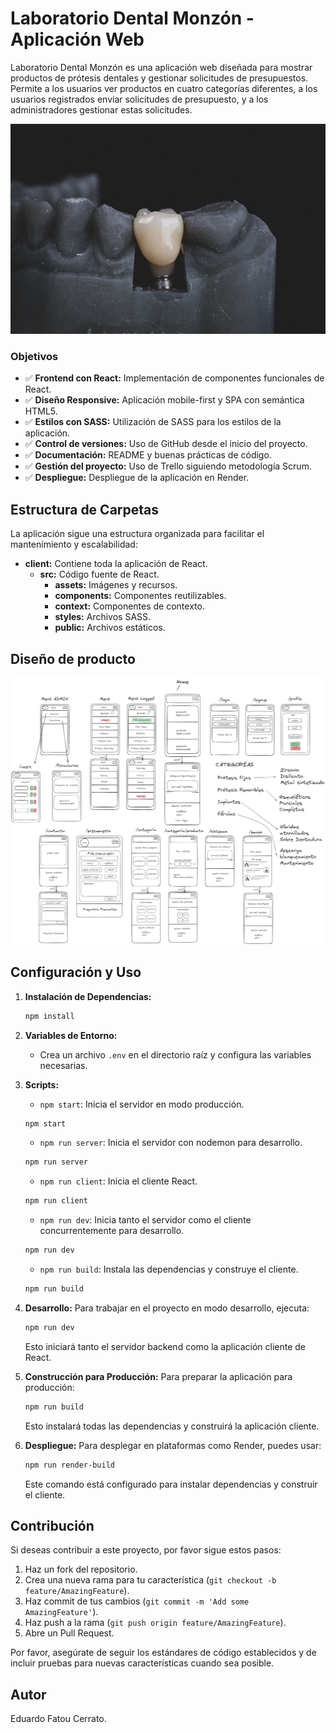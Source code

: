 # Laboratorio Dental Monzón - Aplicación Web

Laboratorio Dental Monzón es una aplicación web diseñada para mostrar productos de prótesis dentales y gestionar solicitudes de presupuestos. Permite a los usuarios ver productos en cuatro categorías diferentes, a los usuarios registrados enviar solicitudes de presupuesto, y a los administradores gestionar estas solicitudes.

![portada](client/src/assets/readme2.jpg)

### Objetivos
- ✅ **Frontend con React:** Implementación de componentes funcionales de React.
- ✅ **Diseño Responsive:** Aplicación mobile-first y SPA con semántica HTML5.
- ✅ **Estilos con SASS:** Utilización de SASS para los estilos de la aplicación.
- ✅ **Control de versiones:** Uso de GitHub desde el inicio del proyecto.
- ✅ **Documentación:** README y buenas prácticas de código.
- ✅ **Gestión del proyecto:** Uso de Trello siguiendo metodología Scrum.
- ✅ **Despliegue:** Despliegue de la aplicación en Render.


## Estructura de Carpetas
La aplicación sigue una estructura organizada para facilitar el mantenimiento y escalabilidad:

- **client:** Contiene toda la aplicación de React.
  - **src:** Código fuente de React.
    - **assets:** Imágenes y recursos.
    - **components:** Componentes reutilizables.
    - **context:** Componentes de contexto.
    - **styles:** Archivos SASS.
    - **public:** Archivos estáticos.

## Diseño de producto
![diseño de vistas](client/src/assets/vistas.png)

## Configuración y Uso

1. **Instalación de Dependencias:**
   ```bash
   npm install
   ```

2. **Variables de Entorno:**
   - Crea un archivo `.env` en el directorio raíz y configura las variables necesarias.

3. **Scripts:**
   - `npm start`: Inicia el servidor en modo producción.
   ```bash
   npm start
   ```
   - `npm run server`: Inicia el servidor con nodemon para desarrollo.
   ```bash
   npm run server
   ```
   - `npm run client`: Inicia el cliente React.
   ```bash
   npm run client
   ```
   - `npm run dev`: Inicia tanto el servidor como el cliente concurrentemente para desarrollo.
   ```bash
   npm run dev
   ```
   - `npm run build`: Instala las dependencias y construye el cliente.
   ```bash
   npm run build
   ```

4. **Desarrollo:**
   Para trabajar en el proyecto en modo desarrollo, ejecuta:
   ```bash
   npm run dev
   ```
   Esto iniciará tanto el servidor backend como la aplicación cliente de React.

5. **Construcción para Producción:**
   Para preparar la aplicación para producción:
   ```bash
   npm run build
   ```
   Esto instalará todas las dependencias y construirá la aplicación cliente.

6. **Despliegue:**
   Para desplegar en plataformas como Render, puedes usar:
   ```bash
   npm run render-build
   ```
   Este comando está configurado para instalar dependencias y construir el cliente.

## Contribución

Si deseas contribuir a este proyecto, por favor sigue estos pasos:

1. Haz un fork del repositorio.
2. Crea una nueva rama para tu característica (`git checkout -b feature/AmazingFeature`).
3. Haz commit de tus cambios (`git commit -m 'Add some AmazingFeature'`).
4. Haz push a la rama (`git push origin feature/AmazingFeature`).
5. Abre un Pull Request.

Por favor, asegúrate de seguir los estándares de código establecidos y de incluir pruebas para nuevas características cuando sea posible.

## Autor

Eduardo Fatou Cerrato.